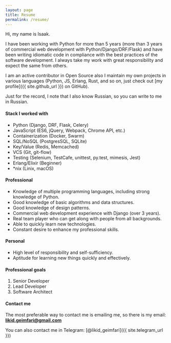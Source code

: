 ```yaml
---
layout: page
title: Resume
permalink: /resume/
---
```


Hi, my name is Isaak.

I have been working with Python for more than 5 years (more than 3 years of commercial web development 
with Python/Django/DRF/Flask) and have been writing idiomatic code in compliance with the best practices 
of the software development. I always take my work with great responsibility and expect the same from others. 

I am an active contributor in Open Source also I maintain my own projects in various languages 
(Python, JS, Erlang, Rust, and so on, just check out [my profile]({{ site.github_url }}) on GitHub).

Just for the record, I note that I also know Russian, so you can write to me in Russian.

#### Stack I worked with

* Python (Django, DRF, Flask, Celery)
* JavaScript (ES6, jQuery, Webpack, Chrome API, etc.)
* Containerization (Docker, Swarm)
* SQL/NoSQL (PostgresSQL, SQLite)
* Key/Value (Redis, Memcached)
* VCS (Git, git-flow)
* Testing (Selenium, TestCafe, unittest, py.test, mimesis, Jest)
* Erlang/Elixir (Beginner)
* *nix (Linix, macOS)

#### Professional

* Knowledge of multiple programming languages, including strong knowledge of Python.
* Good knowledge of basic algorithms and data structures.
* Good knowledge of design patterns.
* Commercial web development experience with Django (over 3 years).
* Real team player who can get along with people from all backgrounds.
* Able to quickly learn new technologies.
* Constant desire to enhance my professional skills.

#### Personal

* High level of responsibility and self-sufficiency.
* Aptitude for learning new things quickly and effectively.

#### Professional goals 

1. Senior Developer
2. Lead Developer
3. Software Architect

#### Contact me

The most preferable way to contact me is emailing me, so there is my
email: <a href="mailto:likid.geimfari@gmail.com"><b>likid.geimfari@gmail.com</b></a>

You can also contact me in Telegram: [@likid_geimfari]({{ site.telegram_url }})
